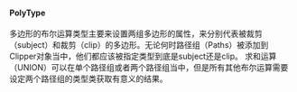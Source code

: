 #### PolyType
多边形的布尔运算类型主要来设置两组多边形的属性，来分别代表被裁剪（subject）和裁剪（clip）的多边形。无论何时路径组（Paths）被添加到Clipper对象当中，他们都应该被指定类型到底是subject还是clip。
求和运算（UNION）可以在单个路径组或者两个路径组当中，但是所有其他布尔运算需要设定两个路径组的类型类获取有意义的结果。